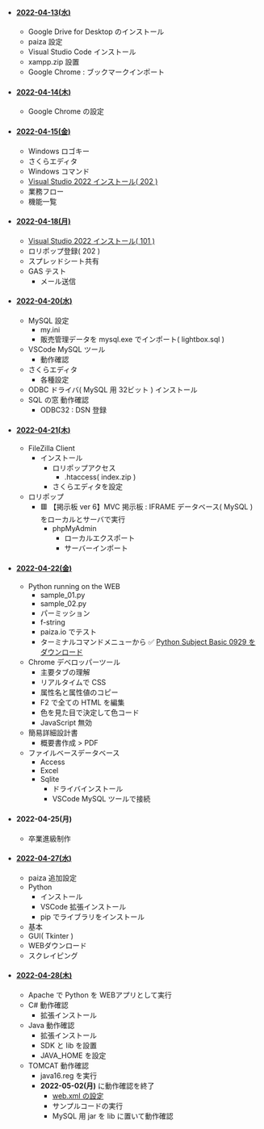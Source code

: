 - #### [2022-04-13(水)](https://github.com/winofsql/subject-220413-setup)
  - Google Drive for Desktop のインストール
  - paiza 設定
  - Visual Studio Code インストール
  - xampp.zip 設置
  - Google Chrome : ブックマークインポート
- #### [2022-04-14(木)](https://github.com/winofsql/subject-220414-install)
  - Google Chrome の設定
- #### [2022-04-15(金)](https://github.com/winofsql/subject-220415)
  - Windows ロゴキー
  - さくらエディタ
  - Windows コマンド
  - [Visual Studio 2022 インストール( 202 )](https://github.com/winofsql/visual-studio-2022)
  - 業務フロー
  - 機能一覧
- #### [2022-04-18(月)](https://github.com/winofsql/subject-220418)
  - [Visual Studio 2022 インストール( 101 )](https://github.com/winofsql/visual-studio-2022)
  - ロリポップ登録( 202 )
  - スプレッドシート共有
  - GAS テスト
    - メール送信
- #### [2022-04-20(水)](https://github.com/winofsql/subject-220420)
  - MySQL 設定
    - my.ini
    - 販売管理データを mysql.exe でインポート( lightbox.sql )
  - VSCode MySQL ツール
    - 動作確認
  - さくらエディタ
    - 各種設定
  - ODBC ドライバ( MySQL 用 32ビット ) インストール
  - SQL の窓 動作確認
    - ODBC32 : DSN 登録
- #### [2022-04-21(木)](https://github.com/winofsql/subject-220421)
  - FileZilla Client
    - インストール
      - ロリポップアクセス
        - .htaccess( index.zip )
      - さくらエディタを設定
  - ロリポップ
    - 🟥 【掲示板 ver  6】MVC 掲示板 : IFRAME データベース( MySQL ) をローカルとサーバで実行
      - phpMyAdmin
        - ローカルエクスポート
        - サーバーインポート
- #### [2022-04-22(金)](https://github.com/winofsql/subject-220422)
  - Python running on the WEB
    - sample_01.py
    - sample_02.py
    - パーミッション
    - f-string
    - paiza.io でテスト
    - ターミナルコマンドメニューから ✅ [Python Subject Basic 0929 をダウンロード](https://github.com/winofsql/subject-0929-python-basic)
  - Chrome デベロッパーツール
    - 主要タブの理解
    - リアルタイムで CSS
    - 属性名と属性値のコピー
    - F2 で全ての HTML を編集
    - 色を見た目で決定して色コード
    - JavaScript 無効
  - 簡易詳細設計書
    - 概要書作成 > PDF
  - ファイルベースデータベース
    - Access
    - Excel
    - Sqlite
      - ドライバインストール
      - VSCode MySQL ツールで接続

- #### 2022-04-25(月)
  - 卒業進級制作

- #### [2022-04-27(水)](https://github.com/winofsql/subject-220427)
  - paiza 追加設定
  - Python
    - インストール
    - VSCode 拡張インストール
    - pip でライブラリをインストール
  - 基本
  - GUI( Tkinter )
  - WEBダウンロード
  - スクレイピング

- #### [2022-04-28(木)](https://github.com/winofsql/subject-220428)
  - Apache で Python を WEBアプリとして実行
  - C# 動作確認
    - 拡張インストール
  - Java 動作確認
    - 拡張インストール
    - SDK と lib を設置
    - JAVA_HOME を設定
  - TOMCAT 動作確認
    - java16.reg を実行
    - **2022-05-02(月)** に動作確認を終了
      - [web.xml の設定](https://github.com/winofsql/apache-index)
      - サンプルコードの実行
      - MySQL 用 jar を lib に置いて動作確認
